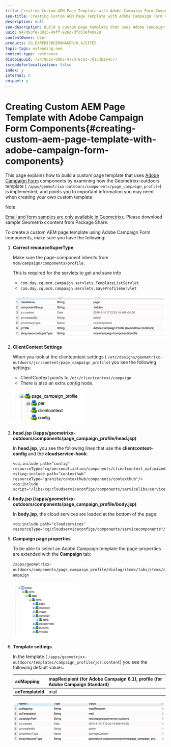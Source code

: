 ```yaml
---
title: Creating Custom AEM Page Template with Adobe Campaign Form Components
seo-title: Creating Custom AEM Page Template with Adobe Campaign Form Components
description: null
seo-description: Build a custom page template that uses Adobe Campaign Form components
uuid: 947d93fe-3015-49ff-926d-dfcb3ef4da28
contentOwner: User
products: SG_EXPERIENCEMANAGER/6.4/SITES
topic-tags: extending-aem
content-type: reference
discoiquuid: 7247962c-09b2-472d-8c01-7d153b2e4c77
isreadyforlocalization: false
index: y
internal: n
snippet: y
---
```


# Creating Custom AEM Page Template with Adobe Campaign Form Components{#creating-custom-aem-page-template-with-adobe-campaign-form-components}

This page explains how to build a custom page template that uses [Adobe Campaign Form](../../authoring/using/adobe-campaign-components.md) components by examining how the Geometrixx-outdoors template ( `/apps/geometrixx-outdoors/components/page_campaign_profile`) is implemented, and points you to important information you may need when creating your own custom template.

>[!NOTE]
>
>[Email and form samples are only available in Geometrixx](../../developing/using/we-retail.md#weretail). Please download sample Geometrixx content from Package Share.

To create a custom AEM page template using Adobe Campaign Form components, make sure you have the following:

1. **Correct resourceSuperType**

   Make sure the page-component inherits from `mcm/campaign/components/profile`.

   This is required for the servlets to get and save info

    * `com.day.cq.mcm.campaign.servlets.TemplateListServlet`
    * `com.day.cq.mcm.campaign.servlets.SaveProfileServlet`

   ![](assets/chlimage_1-158.png)

1. **ClientContext Settings**

   When you look at the clientcontext settings ( `/etc/designs/geometrixx-outdoors/jcr:content/page_campaign_profile`) you see the following settings:

    * ClientContext points to `/etc/clientcontext/campaign`
    * There is also an extra *config* node.

   ![](assets/chlimage_1-159.png)

1. **head.jsp (/apps/geometrixx-outdoors/components/page_campaign_profile/head.jsp)**

   In **head.jsp**, you see the following lines that use the **clientcontext-config** and the **cloudservice-hook**:

   ```
   <cq:include path="config" resourceType="cq/personalization/components/clientcontext_optimized/config"/>
   <sling:include path="contexthub" resourceType="granite/contexthub/components/contexthub"/>
   <cq:include script="/libs/cq/cloudserviceconfigs/components/servicelibs/servicelibs.jsp"/>
   ```

1. **body.jsp (/apps/geometrixx-outdoors/components/page_campaign_profile/body.jsp)**

   In **body.jsp**, the cloud services are loaded at the bottom of the page:

   ```
   <cq:include path="cloudservices" resourceType="cq/cloudserviceconfigs/components/servicecomponents"/>
   ```

1. **Campaign page properties**

   To be able to select an Adobe Campaign template the page-properties are extended with the **Campaign** tab:

   `/apps/geometrixx-outdoors/components/page_campaign_profile/dialog/items/tabs/items/campaign`

   ![](assets/chlimage_1-160.png)

1. **Template settings**.

   In the template ( `/apps/geometrixx-outdoors/templates/campaign_profile/jcr:content`) you see the following default values:

   | **acMapping** |mapRecipient (for Adobe Campaign 6.1), profile (for Adobe Campaign Standard) |
   |---|---|
   | **acTemplateId** |mail |

   ![](assets/chlimage_1-161.png)

